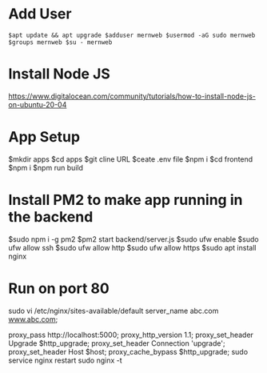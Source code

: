 # Add User
`$apt update && apt upgrade
$adduser mernweb
$usermod -aG sudo mernweb
$groups mernweb
$su - mernweb`

# Install Node JS
https://www.digitalocean.com/community/tutorials/how-to-install-node-js-on-ubuntu-20-04

# App Setup
$mkdir apps
$cd apps
$git cline URL
$ceate .env file
$npm i
$cd frontend
$npm i
$npm run build


# Install PM2 to make app running in the backend
$sudo npm i -g pm2
$pm2 start backend/server.js
$sudo ufw enable
$sudo ufw allow ssh
$sudo ufw allow http
$sudo ufw allow https
$sudo apt install nginx

# Run on port 80

sudo vi /etc/nginx/sites-available/default
server_name abc.com www.abc.com;

proxy_pass http://localhost:5000;
proxy_http_version 1.1;
proxy_set_header Upgrade $http_upgrade;
proxy_set_header Connection 'upgrade';
proxy_set_header Host $host;
proxy_cache_bypass $http_upgrade;
sudo service nginx restart
sudo nginx -t
